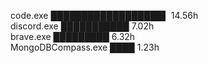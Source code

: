 code.exe    ██████████████████▌ 14.56h
<br>
discord.exe ███████████ 7.02h
<br>
brave.exe   █████████ 6.32h
<br>
MongoDBCompass.exe ████ 1.23h
